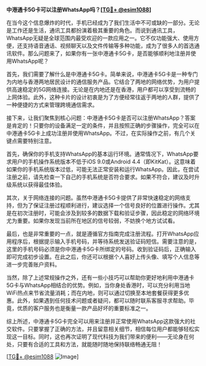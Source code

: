 **中港通卡5G卡可以注册WhatsApp吗？[[TG💪+ @esim1088](https://t.me/s/esim1088)]**

在当今这个信息爆炸的时代，手机已经成为了我们生活中不可或缺的一部分。无论是工作还是生活，通讯工具都扮演着极其重要的角色。而说到通讯工具，WhatsApp无疑是全球范围内最受欢迎的一款应用之一。它不仅功能强大、使用方便，还支持语音通话、视频聊天以及文件传输等多种功能，成为了很多人的首选通讯软件。那么问题来了，如果你有一张中港通卡5G卡，是否能够顺利地注册并使用WhatsApp呢？

首先，我们需要了解什么是中港通卡5G卡。简单来说，中港通卡5G卡是一种专门为内地与香港两地居民设计的通信服务产品。它结合了两地的网络优势，为用户提供高速稳定的5G网络连接。无论是在内地还是在香港，用户都可以享受到流畅的上网体验。此外，这种卡片的设计初衷是为了方便经常往返于两地的人群，提供了一种便捷的方式来管理跨境通信需求。

接下来，让我们聚焦到核心问题：中港通卡5G卡是否可以注册WhatsApp？答案是肯定的！只要你的设备满足一定的条件，并且按照正确的步骤操作，完全可以在中港通卡5G卡上成功注册并使用WhatsApp。不过，在实际操作之前，有几个关键点需要特别注意。

首先，确保你的手机支持WhatsApp的基本运行环境。通常情况下，WhatsApp要求用户的手机操作系统版本不低于iOS 9.0或Android 4.4（即KitKat）。这意味着如果你的手机系统版本过低，可能无法正常安装和运行WhatsApp。因此，在尝试注册之前，请先检查一下自己的手机系统是否符合要求。如果不符合，建议及时升级系统以获得最佳体验。

其次，关于网络连接的问题。虽然中港通卡5G卡提供了非常快速稳定的网络支持，但为了保证注册过程顺利进行，建议选择一个信号良好的位置进行操作。尤其是在初次注册时，可能会涉及到较多的数据下载和验证步骤，因此稳定的网络环境尤为重要。如果你发现当前所在地区的信号较弱，不妨换个地方试试看。

最后，也是非常重要的一点，就是遵循官方指南完成注册流程。打开WhatsApp应用程序后，根据提示输入手机号码，并等待系统发送验证码短信。需要注意的是，这里的手机号码必须是你中港通卡5G卡所绑定的号码。收到验证码后，正确输入即可完成初步设置。在此之后，你还可以根据个人喜好上传头像、填写个人信息等进一步完善账户资料。

当然，除了上述常规操作之外，还有一些小技巧可以帮助你更好地利用中港通卡5G卡与WhatsApp相结合的优势。例如，当你身处香港时，可以充分利用当地WiFi热点来节省流量消耗；而在内地，则可以通过切换至本地套餐获得更多优惠。此外，如果遇到任何技术问题或者疑问，都可以随时联系客服寻求帮助。毕竟，优质的客户服务也是衡量一款产品好坏的重要标准之一。

综上所述，中港通卡5G卡完全可以用来注册并正常使用WhatsApp这款强大的社交软件。只要掌握了正确的方法，并且留意相关细节，相信每位用户都能够轻松实现这一目标。同时，这也再次证明了现代科技为我们带来的便利——无论身在何处，只要有合适的工具和方法，就能随时随地保持联络畅通无阻！

[[TG💪+ @esim1088](https://t.me/s/esim1088) ![Image](https://i.postimg.cc/4NQfJmqS/Snipaste-2025-05-13-00-14-12.png)]